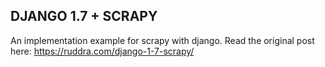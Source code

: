 DJANGO 1.7 + SCRAPY
-------------------

An implementation example for scrapy with django. Read the original post here: https://ruddra.com/django-1-7-scrapy/
